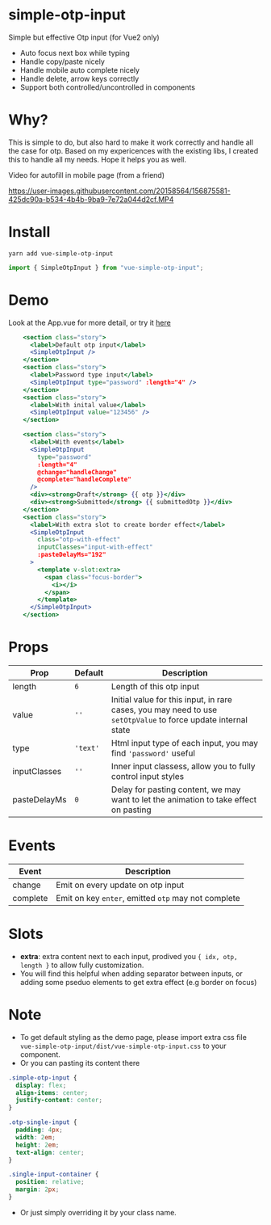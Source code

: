 # simple-otp-input

Simple but effective Otp input (for Vue2 only)

- Auto focus next box while typing
- Handle copy/paste nicely
- Handle mobile auto complete nicely
- Handle delete, arrow keys correctly
- Support both controlled/uncontrolled in components

# Why?

This is simple to do, but also hard to make it work correctly and handle all the case for otp.
Based on my expericences with the existing libs, I created this to handle all my needs. Hope it helps you as well.

Video for autofill in mobile page (from a friend)

https://user-images.githubusercontent.com/20158564/156875581-425dc90a-b534-4b4b-9ba9-7e72a044d2cf.MP4

# Install

```
yarn add vue-simple-otp-input
```

```js
import { SimpleOtpInput } from "vue-simple-otp-input";
```

# Demo

Look at the App.vue for more detail, or try it [here](https://simpletrontdip.github.io/vue-simple-otp-input/demo/)

```jsx
    <section class="story">
      <label>Default otp input</label>
      <SimpleOtpInput />
    </section>
    <section class="story">
      <label>Password type input</label>
      <SimpleOtpInput type="password" :length="4" />
    </section>
    <section class="story">
      <label>With inital value</label>
      <SimpleOtpInput value="123456" />
    </section>

    <section class="story">
      <label>With events</label>
      <SimpleOtpInput
        type="password"
        :length="4"
        @change="handleChange"
        @complete="handleComplete"
      />
      <div><strong>Draft</strong> {{ otp }}</div>
      <div><strong>Submitted</strong> {{ submittedOtp }}</div>
    </section>
    <section class="story">
      <label>With extra slot to create border effect</label>
      <SimpleOtpInput
        class="otp-with-effect"
        inputClasses="input-with-effect"
        :pasteDelayMs="192"
      >
        <template v-slot:extra>
          <span class="focus-border">
            <i></i>
          </span>
        </template>
      </SimpleOtpInput>
    </section>
```

# Props

| Prop         | Default  | Description                                                                                                   |
| ------------ | -------- | ------------------------------------------------------------------------------------------------------------- |
| length       | `6`      | Length of this otp input                                                                                      |
| value        | `''`     | Initial value for this input, in rare cases, you may need to use `setOtpValue` to force update internal state |
| type         | `'text'` | Html input type of each input, you may find `'password'` useful                                               |
| inputClasses | `''`     | Inner input classess, allow you to fully control input styles                                                 |
| pasteDelayMs | `0`      | Delay for pasting content, we may want to let the animation to take effect on pasting                         |

# Events

| Event    | Description                                         |
| -------- | --------------------------------------------------- |
| change   | Emit on every update on otp input                   |
| complete | Emit on key `enter`, emitted `otp` may not complete |

# Slots

- **extra**: extra content next to each input, prodived you `{ idx, otp, length }` to allow fully customization.
- You will find this helpful when adding separator between inputs, or adding some pseduo elements to get extra effect (e.g border on focus)

# Note

- To get default styling as the demo page, please import extra css file `vue-simple-otp-input/dist/vue-simple-otp-input.css` to your component.
- Or you can pasting its content there

```css
.simple-otp-input {
  display: flex;
  align-items: center;
  justify-content: center;
}

.otp-single-input {
  padding: 4px;
  width: 2em;
  height: 2em;
  text-align: center;
}

.single-input-container {
  position: relative;
  margin: 2px;
}
```

- Or just simply overriding it by your class name.
